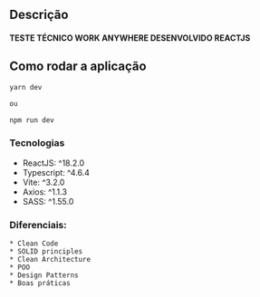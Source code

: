 ## Descrição
#### TESTE TÉCNICO WORK ANYWHERE DESENVOLVIDO REACTJS

## Como rodar a aplicação

```bash
yarn dev

ou

npm run dev
```

### Tecnologias
 * ReactJS: ^18.2.0
 * Typescript: ^4.6.4
 * Vite: ^3.2.0
 * Axios: ^1.1.3
 * SASS: ^1.55.0
 
 ### Diferenciais:
```
* Clean Code
* SOLID principles
* Clean Architecture
* POO
* Design Patterns
* Boas práticas
```
